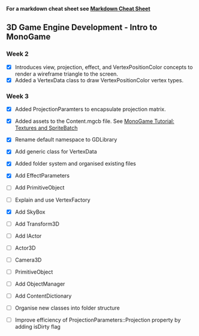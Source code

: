 **For a markdown cheat sheet see [Markdown Cheat Sheet](https://www.markdownguide.org/cheat-sheet/)**

## 3D Game Engine Development - Intro to MonoGame

### Week 2 
- [x] Introduces view, projection, effect, and VertexPositionColor concepts to render a wireframe triangle to the screen.
- [x] Added a VertexData class to draw VertexPositionColor vertex types.

### Week 3
- [x] Added ProjectionParamters to encapsulate projection matrix.
- [x] Added assets to the Content.mgcb file. See [MonoGame Tutorial: Textures and SpriteBatch](https://gamefromscratch.com/monogame-tutorial-textures-and-spritebatch/)
- [x] Rename default namespace to GDLibrary
- [x] Add generic class for VertexData
- [x] Added folder system and organised existing files
- [x] Add EffectParameters
- [ ] Add PrimitiveObject
- [ ] Explain and use VertexFactory
- [x] Add SkyBox
- [ ] Add Transform3D
- [ ] Add IActor
- [ ] Actor3D
- [ ] Camera3D 
- [ ] PrimitiveObject
- [ ] Add ObjectManager
- [ ] Add ContentDictionary
- [ ] Organise new classes into folder structure
- [ ] Improve efficiency of ProjectionParameters::Projection property by adding isDirty flag


